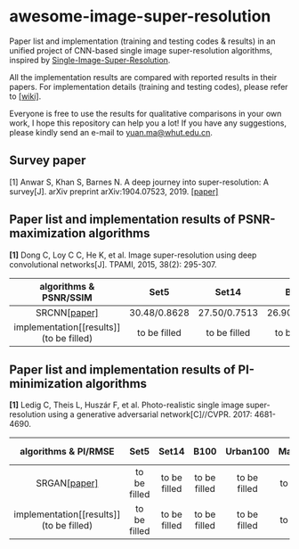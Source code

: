 # awesome-image-super-resolution
Paper list and implementation  (training and testing codes & results) in an unified project of CNN-based single image super-resolution algorithms, inspired by [Single-Image-Super-Resolution](https://github.com/YapengTian/Single-Image-Super-Resolution).

All the implementation results are compared with reported results in their papers. For implementation details (training and testing codes), please refer to [[wiki]]( https://github.com/ascetic-yuanma/awesome-image-super-resolution/wiki/Implementation--details).

Everyone is free to use the results for qualitative comparisons in your own work, I hope this repository can help you a lot! If you have any suggestions, please kindly send an e-mail to yuan.ma@whut.edu.cn.

## Survey paper
[1] Anwar S, Khan S, Barnes N. A deep journey into super-resolution: A survey[J]. arXiv preprint arXiv:1904.07523, 2019. [[paper]](https://arxiv.org/pdf/1904.07523.pdf)

## Paper list and implementation results of PSNR-maximization algorithms
**[1]** Dong C, Loy C C, He K, et al. Image super-resolution using deep convolutional networks[J]. TPAMI, 2015, 38(2): 295-307. 

|                    algorithms & PSNR/SSIM                    |     Set5     |    Set14     |     B100     |   Urban100   |   Manga109   |
| :----------------------------------------------------------: | :----------: | :----------: | :----------: | :----------: | :----------: |
| SRCNN[[paper]](http://mmlab.ie.cuhk.edu.hk/projects/SRCNN.html) | 30.48/0.8628 | 27.50/0.7513 | 26.90/0.7103 | 24.52/0.7226 | 27.66/0.8580 |
|    implementation[[results]](to be filled)    | to be filled | to be filled | to be filled | to be filled | to be filled |

## Paper list and implementation results of PI-minimization algorithms
**[1]** Ledig C, Theis L, Huszár F, et al. Photo-realistic single image super-resolution using a generative adversarial network[C]//CVPR. 2017: 4681-4690.

|                  algorithms & PI/RMSE                  |     Set5     |    Set14     |     B100     |   Urban100   |   Manga109   |   PIRM-SR    |
| :----------------------------------------------------: | :----------: | :----------: | :----------: | :----------: | :----------: | :----------: |
|  SRGAN[[paper]](https://arxiv.org/pdf/1609.04802.pdf)  | to be filled | to be filled | to be filled | to be filled | to be filled | to be filled |
| implementation[[results]](to be filled) | to be filled | to be filled | to be filled | to be filled | to be filled | to be filled |

